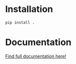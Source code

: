 
Installation
============

`pip install .`

Documentation
=============

[Find full documentation here!](https://neonfuzz.github.io/palette_generator/html/index.html)
